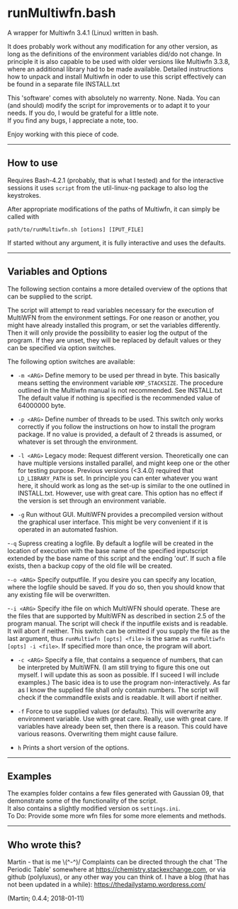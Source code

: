 # runMultiwfn.bash

A wrapper for Multiwfn 3.4.1 (Linux) written in bash.

It does probably work without any modification for any other 
version, as long as the definitions of the environment variables 
did/do not change.
In principle it is also capable to be used with older versions
like Multiwfn 3.3.8, where an additional library had to be made 
available.
Detailed instructions how to unpack and install Multiwfn in
oder to use this script effectively can be found in a separate
file INSTALL.txt 

This 'software' comes with absolutely no warrenty. None. Nada.
You can (and should) modify the script for improvements
or to adapt it to your needs. If you do, I would be grateful 
for a little note.  
If you find any bugs, I appreciate a note, too.

Enjoy working with this piece of code.

---

## How to use

Requires Bash-4.2.1 (probably, that is what I tested) and 
for the interactive sessions it uses `script` from
the util-linux-ng package to also log the keystrokes.

After appropriate modifications of the paths of Multiwfn,
it can simply be called with

```
path/to/runMultiwfn.sh [otions] [IPUT_FILE]
```

If started without any argument, it is fully interactive 
and uses the defaults.

---

## Variables and Options

The following section contains a more detailed overview
of the options that can be supplied to the script.

The script will attempt to read variables necessary for
the execution of MultiWFN from the environment settings.
For one reason or another, you might have already installed 
this program, or set the variables differently.
Then it will only provide the possibility to easier log the 
output of the program.
If they are unset, they will be replaced by default values
or they can be specified via option switches.

The following option switches are available:
 
  - `-m <ARG>`
       Define memory to be used per thread in byte.
       This basically means setting the environment
       variable `KMP_STACKSIZE`.
       The procedure outlined in the Multiwfn manual
       is not recommended. See INSTALL.txt
       The default value if nothing is specified is the
       recommended value of 64000000 byte.

  - `-p <ARG>`
       Define number of threads to be used.
       This switch only works correctly if you follow 
       the instructions on how to install the program package.
       If no value is provided, a default of 2 threads
       is assumed, or whatever is set through the environment.

  - `-l <ARG>`
       Legacy mode: Request different version.
       Theoretically one can have multiple versions installed 
       parallel, and might keep one or the other for testing 
       purpose. Previous versions (<3.4.0) required that 
       `LD_LIBRARY_PATH` is set.
       In principle you can enter whatever you want here, it 
       should work as long as the set-up is similar to the one 
       outlined in INSTALL.txt. However, use with great care.
       This option has no effect if the version is set through 
       an environment variable.

  - `-g`
       Run without GUI.
       MultiWFN provides a precompiled version without the 
       graphical user interface. This might be very convenient
       if it is operated in an automated fashion.  

  -`-q`
       Supress creating a logfile.
       By default a logfile will be created in the 
       location of execution with the base name of the
       specified inputscript extended by the base name of this
       script and the ending 'out'.
       If such a file exists, then a backup copy of the old
       file will be created.

  -`-o <ARG>` 
       Specify outputfile.
       If you desire you can specify any location, 
       where the logfile should be saved. If you do 
       so, then you should know that any existing file
       will be overwritten.

  -`-i <ARG>`
       Specify ithe file on which MultiWFN should operate.
       These are the files that are supported by
       MultiWFN as described in section 2.5 of the program manual.
       The script will check if the inputfile exists
       and is readable. It will abort if neither.
       This switch can be omitted if you supply the 
       file as the last argument, thus
       `runMultiwfn [opts] <file>` is the same as
       `runMultiwfn [opts] -i <file>`.
       If specified more than once, the program will abort. 

  - `-c <ARG>`
       Specify a file, that contains a sequence of 
       numbers, that can be interpreted by MultiWFN.
       (I am still trying to figure this one out
        myself. I will update this as soon as possible.
        If I suceed I will include examples.)
       The basic idea is to use the program non-interactively. 
       As far as I know the supplied file shall only contain numbers.
       The script will check if the commandfile exists
       and is readable. It will abort if neither.

  - `-f`
       Force to use supplied values (or defaults).
       This will overwrite any environment variable.
       Use with great care.
       Really, use with great care. If variables have 
       already been set, then there is a reason. This
       could have various reasons. Overwriting them 
       might cause failure.

  - `h`
       Prints a short version of the options.

---

## Examples

The examples folder contains a few files generated with Gaussian 09, 
that demonstrate some of the functionality of the script.  
It also contains a slightly modified version os `settings.ini`.  
To Do: Provide some more wfn files for some more elements and methods.

---

## Who wrote this?

Martin - that is me \\(^-^)/
Complaints can be directed through the chat 'The Periodic Table'
somewhere at https://chemistry.stackexchange.com,
or via github (polyluxus), or any other way you can think of.
I have a blog (that has not been updated in a while): 
https://thedailystamp.wordpress.com/

(Martin; 0.4.4; 2018-01-11)
